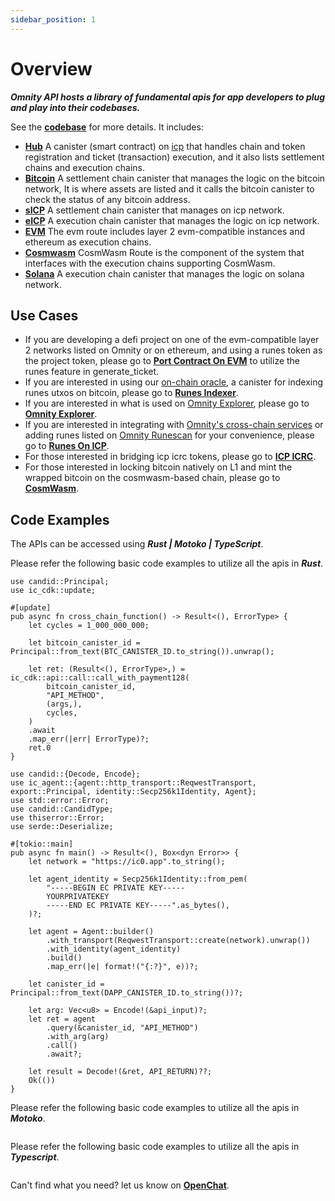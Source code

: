 ```yaml
---
sidebar_position: 1
---
```


# Overview

***Omnity API hosts a library of fundamental apis for app developers to plug and play into their codebases.***

See the **[codebase](https://github.com/octopus-network/omnity-interoperability)** for more details. It includes:

- **[Hub](https://github.com/octopus-network/omnity-interoperability/tree/main/hub)** A canister (smart contract) on [icp](https://internetcomputer.org/) that handles chain and token registration and ticket (transaction) execution, and it also lists settlement chains and execution chains.
- **[Bitcoin](https://github.com/octopus-network/omnity-interoperability/tree/main/customs/bitcoin)** A settlement chain canister that manages the logic on the bitcoin network, It is where assets are listed and it calls the bitcoin canister to check the status of any bitcoin address.
- **[sICP](https://github.com/octopus-network/omnity-interoperability/tree/main/customs/icp)** A settlement chain canister that manages on icp network.
- **[eICP](https://github.com/octopus-network/omnity-interoperability/tree/main/route/icp)** A execution chain canister that manages the logic on icp network.
- **[EVM](https://github.com/octopus-network/omnity-interoperability/tree/main/route/evm)** The evm route includes layer 2 evm-compatible instances and ethereum as execution chains.
- **[Cosmwasm](https://github.com/octopus-network/cosmwasm-route)** CosmWasm Route is the component of the system that interfaces with the execution chains supporting CosmWasm.
- **[Solana](https://github.com/octopus-network/omnity-interoperability)** A execution chain canister that manages the logic on solana network.

## Use Cases
- If you are developing a defi project on one of the evm-compatible layer 2 networks listed on Omnity or on ethereum, and using a runes token as the project token, please go to **[Port Contract On EVM](https://docs.omnity.network/docs/evm)** to utilize the runes feature in generate_ticket.
- If you are interested in using our [on-chain oracle](https://github.com/octopus-network/ord-canister), a canister for indexing runes utxos on bitcoin, please go to **[Runes Indexer](https://docs.omnity.network/docs/runes_indexer)**.
- If you are interested in what is used on [Omnity Explorer](https://explorer.omnity.network/), please go to **[Omnity Explorer](https://docs.omnity.network/docs/explorer)**.
- If you are interested in integrating with [Omnity's cross-chain services](https://bridge.omnity.network/runes) or adding runes listed on [Omnity Runescan](https://www.runescan.net/runes) for your convenience, please go to **[Runes On ICP](https://docs.omnity.network/docs/runes)**.
- For those interested in bridging icp icrc tokens, please go to **[ICP ICRC](https://docs.omnity.network/docs/icp_icrc)**.
- For those interested in locking bitcoin natively on L1 and mint the wrapped bitcoin on the cosmwasm-based chain, please go to **[CosmWasm](https://docs.omnity.network/docs/cosmwasm)**.

## Code Examples
The APIs can be accessed using ***Rust | Motoko | TypeScript***.

Please refer the following basic code examples to utilize all the apis in ***Rust***.
```code title="Rust (call via canister)"
use candid::Principal;
use ic_cdk::update;

#[update]
pub async fn cross_chain_function() -> Result<(), ErrorType> {
    let cycles = 1_000_000_000;

    let bitcoin_canister_id = Principal::from_text(BTC_CANISTER_ID.to_string()).unwrap();

    let ret: (Result<(), ErrorType>,) = ic_cdk::api::call::call_with_payment128(
        bitcoin_canister_id,
        "API_METHOD",
        (args,),
        cycles,
    )
    .await
    .map_err(|err| ErrorType)?;
    ret.0
}
```

```code title="Rust (call via http)"
use candid::{Decode, Encode};
use ic_agent::{agent::http_transport::ReqwestTransport, export::Principal, identity::Secp256k1Identity, Agent};
use std::error::Error;
use candid::CandidType;
use thiserror::Error;
use serde::Deserialize;

#[tokio::main]
pub async fn main() -> Result<(), Box<dyn Error>> {
	let network = "https://ic0.app".to_string();

	let agent_identity = Secp256k1Identity::from_pem(
		"-----BEGIN EC PRIVATE KEY-----
		YOURPRIVATEKEY
		-----END EC PRIVATE KEY-----".as_bytes(),
	)?;

	let agent = Agent::builder()
		.with_transport(ReqwestTransport::create(network).unwrap())
		.with_identity(agent_identity)
		.build()
		.map_err(|e| format!("{:?}", e))?;

	let canister_id = Principal::from_text(DAPP_CANISTER_ID.to_string())?;

	let arg: Vec<u8> = Encode!(&api_input)?;
	let ret = agent
		.query(&canister_id, "API_METHOD")
		.with_arg(arg)
		.call()
		.await?;

	let result = Decode!(&ret, API_RETURN)??;
	Ok(())
}
```
Please refer the following basic code examples to utilize all the apis in ***Motoko***.
```code title="Motoko"

```
Please refer the following basic code examples to utilize all the apis in ***Typescript***.
```code title="Typescript"

```

Can't find what you need? let us know on **[OpenChat](https://oc.app/community/o5uz6-dqaaa-aaaar-bhnia-cai/channel/209373796018851818071085429101874032721/)**.
